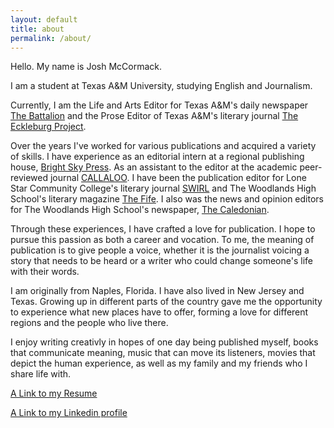```yaml
---
layout: default
title: about
permalink: /about/
---
```

Hello. My name is Josh McCormack.

I am a student at Texas A&amp;M University, studying English and Journalism. 

Currently, I am the Life and Arts Editor for Texas A&amp;M&#39;s daily newspaper [The Battalion](http://www.thebatt.com) and the Prose Editor of Texas A&amp;M&#39;s literary journal [The Eckleburg Project](http://www.theeckleburgproject.com).

Over the years I&#39;ve worked for various publications and acquired a variety of skills. I have experience as an editorial intern at a regional publishing house, [Bright Sky Press](http://brightskypress.com). As an assistant to the editor at the academic peer-reviewed journal [CALLALOO](http://callaloo.tamu.edu). I have been the publication editor for Lone Star Community College's literary journal [SWIRL](http://www.lonestar.edu/swirl.htm) and The Woodlands High School's literary magazine [The Fife](http://twhs.conroeisd.net/Teachers/betgerlach/thefife). I also was the news and opinion editors for The Woodlands High School's newspaper, [The Caledonian](http://www.woodlandsonline.com/cdps/cditem.cfm?nid=3451).

Through these experiences, I have crafted a love for publication. I hope to pursue this passion as both a career and vocation. To me, the meaning of publication is to give people a voice, whether it is the journalist voicing a story that needs to be heard or a writer who could change someone's life with their words.  

I am originally from Naples, Florida. I have also lived in New Jersey and Texas. Growing up in different parts of the country gave me the opportunity to experience what new places have to offer, forming a love for different regions and the people who live there. 

I enjoy writing creativly in hopes of one day being published myself, books that communicate meaning, music that can move its listeners, movies that depict the human experience, as well as my family and my friends who I share life with. 

[A Link to my Resume](http://watchesoff.github.io/JM_RESUME.pdf) 

[A Link to my Linkedin profile](https://www.linkedin.com/in/josh-mccormack-712031114?trk=nav_responsive_tab_profile)
